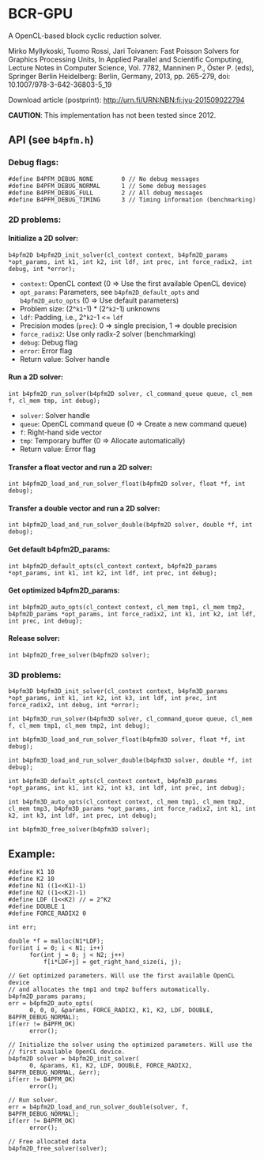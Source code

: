 # BCR-GPU
A OpenCL-based block cyclic reduction solver.

Mirko Myllykoski, Tuomo Rossi, Jari Toivanen: Fast Poisson Solvers for Graphics Processing Units, In Applied Parallel and Scientific Computing, Lecture Notes in Computer Science, Vol. 7782, Manninen P., Öster P. (eds), Springer Berlin Heidelberg: Berlin, Germany, 2013, pp. 265-279, doi: 10.1007/978-3-642-36803-5_19

Download article (postprint): http://urn.fi/URN:NBN:fi:jyu-201509022794

**CAUTION**: This implementation has not been tested since 2012. 

## API (see ```b4pfm.h```)

### Debug flags:
```
#define B4PFM_DEBUG_NONE		0 // No debug messages
#define B4PFM_DEBUG_NORMAL		1 // Some debug messages
#define B4PFM_DEBUG_FULL		2 // All debug messages
#define B4PFM_DEBUG_TIMING		3 // Timing information (benchmarking)
```

### 2D problems:
#### Initialize a 2D solver:
```
b4pfm2D b4pfm2D_init_solver(cl_context context, b4pfm2D_params *opt_params, int k1, int k2, int ldf, int prec, int force_radix2, int debug, int *error);
```
 * ```context```: OpenCL context (0 => Use the first available OpenCL device)
 * ```opt_params```: Parameters, see ```b4pfm2D_default_opts``` and ```b4pfm2D_auto_opts``` (0 => Use default parameters)
 * Problem size: (2^```k1```-1) * (2^```k2```-1) unknowns
 * ```ldf```: Padding, i.e., 2^```k2```-1 <= ```ldf```
 * Precision modes (```prec```): 0 => single precision, 1 => double precision
 * ```force_radix2```: Use only radix-2 solver (benchmarking)
 * ```debug```: Debug flag
 * ```error```: Error flag
 * Return value: Solver handle

#### Run a 2D solver:
```
int b4pfm2D_run_solver(b4pfm2D solver, cl_command_queue queue, cl_mem f, cl_mem tmp, int debug);
```
 * ```solver```: Solver handle
 * ```queue```: OpenCL command queue (0 => Create a new command queue)
 * ```f```: Right-hand side vector
 * ```tmp```: Temporary buffer (0 => Allocate automatically)
 * Return value: Error flag

#### Transfer a float vector and run a 2D solver:
```
int b4pfm2D_load_and_run_solver_float(b4pfm2D solver, float *f, int debug);
```

#### Transfer a double vector and run a 2D solver:
```
int b4pfm2D_load_and_run_solver_double(b4pfm2D solver, double *f, int debug);
```

#### Get default b4pfm2D_params:
```
int b4pfm2D_default_opts(cl_context context, b4pfm2D_params *opt_params, int k1, int k2, int ldf, int prec, int debug);
```

#### Get optimized b4pfm2D_params:
```
int b4pfm2D_auto_opts(cl_context context, cl_mem tmp1, cl_mem tmp2, b4pfm2D_params *opt_params, int force_radix2, int k1, int k2, int ldf, int prec, int debug);
```
#### Release solver:
```
int b4pfm2D_free_solver(b4pfm2D solver);
```

### 3D problems:
```
b4pfm3D b4pfm3D_init_solver(cl_context context, b4pfm3D_params *opt_params, int k1, int k2, int k3, int ldf, int prec, int force_radix2, int debug, int *error);
```
```
int b4pfm3D_run_solver(b4pfm3D solver, cl_command_queue queue, cl_mem f, cl_mem tmp1, cl_mem tmp2, int debug);
```
```
int b4pfm3D_load_and_run_solver_float(b4pfm3D solver, float *f, int debug);
```
```
int b4pfm3D_load_and_run_solver_double(b4pfm3D solver, double *f, int debug);
```
```
int b4pfm3D_default_opts(cl_context context, b4pfm3D_params *opt_params, int k1, int k2, int k3, int ldf, int prec, int debug);
```
```
int b4pfm3D_auto_opts(cl_context context, cl_mem tmp1, cl_mem tmp2, cl_mem tmp3, b4pfm3D_params *opt_params, int force_radix2, int k1, int k2, int k3, int ldf, int prec, int debug);
```
```
int b4pfm3D_free_solver(b4pfm3D solver);
```

## Example:
```
#define K1 10
#define K2 10
#define N1 ((1<<K1)-1)
#define N2 ((1<<K2)-1)
#define LDF (1<<K2) // = 2^K2
#define DOUBLE 1
#define FORCE_RADIX2 0

int err;

double *f = malloc(N1*LDF);
for(int i = 0; i < N1; i++)
      for(int j = 0; j < N2; j++)
          f[i*LDF+j] = get_right_hand_size(i, j);

// Get optimized parameters. Will use the first available OpenCL device 
// and allocates the tmp1 and tmp2 buffers automatically.
b4pfm2D_params params;
err = b4pfm2D_auto_opts(
      0, 0, 0, &params, FORCE_RADIX2, K1, K2, LDF, DOUBLE, B4PFM_DEBUG_NORMAL);
if(err != B4PFM_OK) 
      error();

// Initialize the solver using the optimized parameters. Will use the 
// first available OpenCL device.
b4pfm2D solver = b4pfm2D_init_solver(
      0, &params, K1, K2, LDF, DOUBLE, FORCE_RADIX2, B4PFM_DEBUG_NORMAL, &err);
if(err != B4PFM_OK) 
      error();

// Run solver. 
err = b4pfm2D_load_and_run_solver_double(solver, f, B4PFM_DEBUG_NORMAL);
if(err != B4PFM_OK) 
      error();

// Free allocated data
b4pfm2D_free_solver(solver);

```
